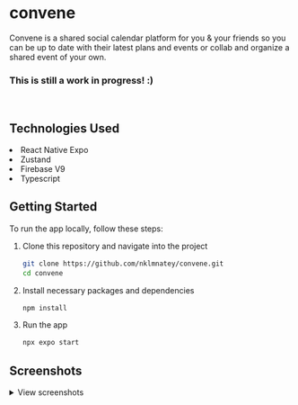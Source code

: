 # convene
Convene is a shared social calendar platform for you &amp; your friends so you can be up to date with their latest plans and events or collab and organize a shared event of your own.


<strong>
<h3>This is still a work in progress! :)</h3>
</strong>

<br />

## Technologies Used
<li>React Native Expo</li>
<li>Zustand</li>
<li>Firebase V9</li>
<li>Typescript</li>

## Getting Started
To run the app locally, follow these steps:

1. Clone this repository and navigate into the project
   ```sh
   git clone https://github.com/nklmnatey/convene.git
   cd convene
   ```
2. Install necessary packages and dependencies
   ```sh
   npm install
   ```
3. Run the app
   ```sh
   npx expo start
   ```

## Screenshots
<details>
	<summary>View screenshots</summary>
<p align="left">
  <img src="screenshots/login.jpg" width="360" />
  <img src="screenshots/signup.jpg" width="360" />
  <img src="screenshots/friends1.jpg" width="360" />
  <img src="screenshots/friends2.jpg" width="360" />
</p>
</details>
